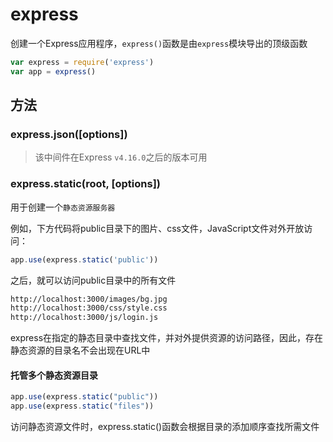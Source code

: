 # express

创建一个Express应用程序，`express()`函数是由`express`模块导出的顶级函数

```js
var express = require('express')
var app = express()
```

## 方法

### express.json([options])

> 该中间件在Express `v4.16.0`之后的版本可用

### express.static(root, [options])

用于创建一个`静态资源服务器`

例如，下方代码将public目录下的图片、css文件，JavaScript文件对外开放访问：

```js
app.use(express.static('public'))
```

之后，就可以访问public目录中的所有文件

```sh
http://localhost:3000/images/bg.jpg
http://localhost:3000/css/style.css
http://localhost:3000/js/login.js
```

express在指定的静态目录中查找文件，并对外提供资源的访问路径，因此，存在静态资源的目录名不会出现在URL中

#### 托管多个静态资源目录

```js
app.use(express.static("public"))
app.use(express.static("files"))
```

访问静态资源文件时，express.static()函数会根据目录的添加顺序查找所需文件
